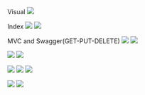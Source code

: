 Visual
![](NLayer.Web/Vısual.png)

Index
![](NLayer.API/WebIndex.png)
![](NLayer.API/APIındex.png)

MVC and Swagger(GET-PUT-DELETE)
![](NLayer.API/Productspage.png)
![](NLayer.API/ApıProducts.png)

![](NLayer.API/WebSave.png)
![](NLayer.API/Websavetwo.png)

![](NLayer.API/ApıPut.png)
![](NLayer.API/Webupdateone.png)
![](NLayer.API/Webupdate.png)

![](NLayer.API/Deleteweb.png)
![](NLayer.API/DeleteApı.png)

